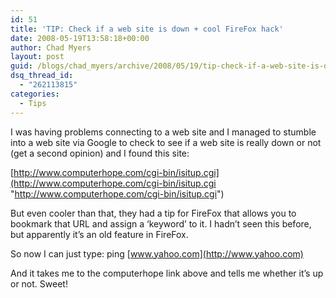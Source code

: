```yaml
---
id: 51
title: 'TIP: Check if a web site is down + cool FireFox hack'
date: 2008-05-19T13:58:18+00:00
author: Chad Myers
layout: post
guid: /blogs/chad_myers/archive/2008/05/19/tip-check-if-a-web-site-is-down-cool-firefox-hack.aspx
dsq_thread_id:
  - "262113815"
categories:
  - Tips
---
```

I was having problems connecting to a web site and I managed to stumble into a web site via Google to check to see if a web site is really down or not (get a second opinion) and I found this site:

[http://www.computerhope.com/cgi-bin/isitup.cgi](http://www.computerhope.com/cgi-bin/isitup.cgi "http://www.computerhope.com/cgi-bin/isitup.cgi")

But even cooler than that, they had a tip for FireFox that allows you to bookmark that URL and assign a &#8216;keyword&#8217; to it. I hadn&#8217;t seen this before, but apparently it&#8217;s an old feature in FireFox.

So now I can just type: ping [www.yahoo.com](http://www.yahoo.com)

And it takes me to the computerhope link above and tells me whether it&#8217;s up or not. Sweet!